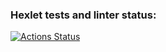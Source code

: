 ### Hexlet tests and linter status:
[![Actions Status](https://github.com/VErgasheva/frontend-project-12/actions/workflows/hexlet-check.yml/badge.svg)](https://github.com/VErgasheva/frontend-project-12/actions)